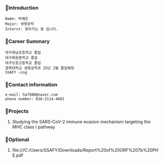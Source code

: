 ### 🐾Introduction

```
Name: 박혜은
Major: 생명공학
Interst: 찾아가는 중 입니다.
```

### 🐾Career Summary

```
대구화남초등학교 졸업
대구화원중학교 졸업
대구도원고등학교 졸업
경북대학교 생명공학과 25년 2월 졸업예정
SSAFY ~ing
```

### 🐾Contact information

```
e-mail: ha7988@naver.com
phone number: 010-2114-4681
```

### 🐾Projects

1. Studying the SARS-CoV-2 immune evasion mechanism targeting the MHC class I pathway

### 🐾Optional

1. file:///C:/Users/SSAFY/Downloads/Report%20of%20ORF%207b%20PHE.pdf
